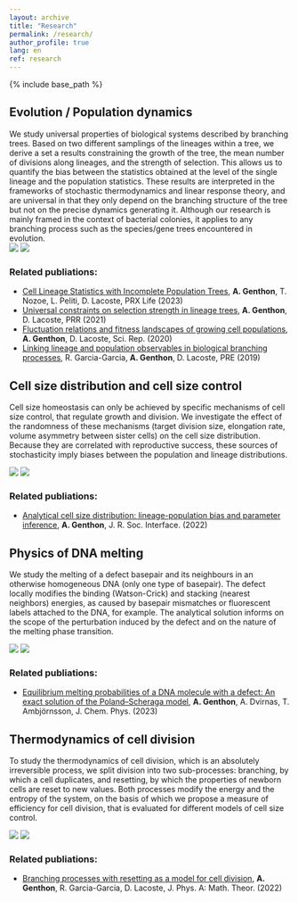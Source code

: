 ```yaml
---
layout: archive
title: "Research"
permalink: /research/
author_profile: true
lang: en
ref: research
---
```


{% include base_path %}


<h2> Evolution / Population dynamics </h2>

<p>
 <div class="row">
  <div class="column-left">
We study universal properties of biological systems described by branching trees. Based on two different samplings of the lineages within a tree, we derive a set a results constraining the growth of the tree, the mean number of divisions along lineages, and the strength of selection. This allows us to quantify the bias between the statistics obtained at the level of the single lineage and the population statistics. 
These results are interpreted in the frameworks of stochastic thermodynamics and linear response theory, and are universal in that they only depend on the branching structure of the tree but not on the precise dynamics generating it. 
Although our research is mainly framed in the context of bacterial colonies, it applies to any branching process such as the species/gene trees encountered in evolution.
  </div>
  <div class="column-right">
    <img  src="{{"/images/tree_art.svg"}}" class="dark--hidden" >
    <img  src="{{"/images/tree_art_dark.svg"}}" class="light--hidden">
  </div>
 </div> 
</p>

<h3> Related publiations: </h3>

  <ul style="list-style-type:disc;">

   <li>
<a href="https://link.aps.org/doi/10.1103/PRXLife.1.013014">Cell Lineage Statistics with Incomplete Population Trees</a>,
<b>A. Genthon</b>, T. Nozoe, L. Peliti, D. Lacoste, PRX Life (2023)
   </li>

   <li>
<a href="https://journals.aps.org/prresearch/abstract/10.1103/PhysRevResearch.3.023187">Universal constraints on selection strength in lineage trees</a>,
<b>A. Genthon</b>, D. Lacoste, PRR (2021)
   </li>
  
   <li>
<a href="https://www.nature.com/articles/s41598-020-68444-x">Fluctuation relations and fitness landscapes of growing cell populations</a>,
<b>A. Genthon</b>, D. Lacoste,
Sci. Rep. (2020) 
   </li>

   <li>
<a href="https://journals.aps.org/pre/abstract/10.1103/PhysRevE.99.042413">Linking lineage and population observables in biological branching processes</a>,
R. Garcia-Garcia, <b>A. Genthon</b>, D. Lacoste,
PRE (2019) 
   </li>
  </ul>






<h2> Cell size distribution and cell size control </h2>

<p>
 <div class="row">
  <div class="column-left">

Cell size homeostasis can only be achieved by specific mechanisms of cell size control, that regulate growth and division. We investigate the effect of the randomness of these mechanisms (target division size, elongation rate, volume asymmetry between sister cells) on the cell size distribution. Because they are correlated with reproductive success, these sources of stochasticity imply biases between the population and lineage distributions. 

  </div>
  <div class="column-right">
    <img  src="{{"/images/size_distrib.svg"}}" class="dark--hidden" >
    <img  src="{{"/images/size_distrib_dark.svg"}}" class="light--hidden">
  </div>
 </div> 
</p>

<h3> Related publiations: </h3>

  <ul style="list-style-type:disc;">

   <li>
<a href="https://doi.org/10.1098/rsif.2022.0405">Analytical cell size distribution: lineage-population bias and parameter inference</a>,
<b>A. Genthon</b>, J. R. Soc. Interface. (2022)
   </li>
  
  </ul>




<h2> Physics of DNA melting </h2>

<p>
 <div class="row">
  <div class="column-left">

We study the melting of a defect basepair and its neighbours in an otherwise homogeneous DNA (only one type of basepair). The defect locally modifies the binding (Watson-Crick) and stacking (nearest neighbors) energies, as caused by basepair mismatches or fluorescent labels attached to the DNA, for example. The analytical solution informs on the scope of the perturbation induced by the defect and on the nature of the melting phase transition.

  </div>
  <div class="column-right">
    <img  src="{{"/images/DNA_light.svg"}}" class="dark--hidden" >
    <img  src="{{"/images/DNA_light.svg"}}" class="light--hidden">
  </div>
 </div> 
</p>

<h3> Related publiations: </h3>

  <ul style="list-style-type:disc;">

   <li>
<a href="https://doi.org/10.1063/5.0168915">Equilibrium melting probabilities of a DNA molecule with a defect: An exact solution of the Poland–Scheraga model</a>,
<b>A. Genthon</b>, A. Dvirnas, T. Ambjörnsson, J. Chem. Phys. (2023)
   </li>

  </ul>



<h2> Thermodynamics of cell division </h2>

<p>
 <div class="row">
  <div class="column-left">

To study the thermodynamics of cell division, which is an absolutely irreversible process, we split division into two sub-processes: branching, by which a cell duplicates, and resetting, by which the properties of newborn cells are reset to new values. Both processes modify the energy and the entropy of the system, on the basis of which we propose a measure of efficiency for cell division, that is evaluated for different models of cell size control.

  </div>
  <div class="column-right">
    <img  src="{{"/images/thermo_div.svg"}}" class="dark--hidden" >
    <img  src="{{"/images/thermo_div_dark.svg"}}" class="light--hidden">
  </div>
 </div> 
</p>

<h3> Related publiations: </h3>

  <ul style="list-style-type:disc;">

   <li>
<a href="https://iopscience.iop.org/article/10.1088/1751-8121/ac491a">Branching processes with resetting as a model for cell division</a>,
<b>A. Genthon</b>, R. Garcia-Garcia, D. Lacoste, J. Phys. A: Math. Theor. (2022)
   </li>
  
  </ul>












<!-- Toggle list for publis -->

<!-- <p>
 <div class="toggle-list-btn">
  <i class="fas fa-caret-right"></i> See related publications
 </div>

 <div class="unravel"> 
  <ul style="list-style-type:circle;">
 </div>
-->




<!-- Test with clickable boxes: -->

<!--
<div class="container">

        <a href="../fluct-lin-tree.html" class="box">
            <div class="thumb">
                <img  src="{{"/images/tree_art.svg"}}" class="dark--hidden" alt="">
    		<img  src="{{"/images/tree_art_dark.svg"}}" class="light--hidden" alt="">
            </div>
            <div class="details">
                <div class="content">
                    <h3>Fluctuations in cell lineages and population trees</h3>
                </div>
            </div>
        </a>

        <a href="../size-dist.html" class="box">
            <div class="thumb">
		<img src="{{"/images/lin_vs_pop_site.svg"}}" class="dark--hidden" alt="">
                <img src="{{"/images/lin_vs_pop_dark_site.svg"}}" class="light--hidden" alt="">
            </div>
            <div class="details">
                <div class="content">
                    <h3>Analytical cell size distributions</h3>
                </div>
            </div>
        </a>
    </div>


<div class="container">

        <a href="/_research/fluct-lin-tree" class="box">
            <div class="thumb">
                <img  src="{{"/images/tree_art.svg"}}" class="dark--hidden" alt="">
    		<img  src="{{"/images/tree_art_dark.svg"}}" class="light--hidden" alt="">
            </div>
            <div class="details">
                <div class="content">
                    <h3>Fluctuations in cell lineages and population trees</h3>
                </div>
            </div>
        </a>

    </div> 
-->

